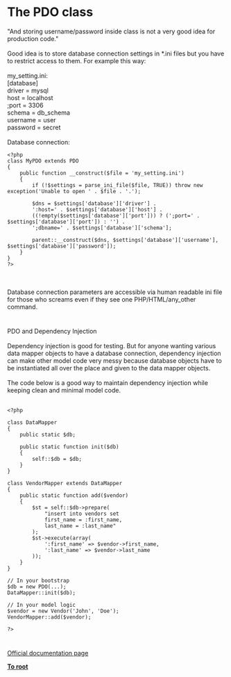 # The PDO class



"And storing username/password inside class is not a very good idea for production code."<br><br>Good idea is to store database connection settings in *.ini files but you have to restrict access to them. For example this way:<br><br>my_setting.ini:<br>[database]<br>driver = mysql<br>host = localhost<br>;port = 3306<br>schema = db_schema<br>username = user<br>password = secret<br><br>Database connection:<br>

```
<?php
class MyPDO extends PDO
{
    public function __construct($file = 'my_setting.ini')
    {
        if (!$settings = parse_ini_file($file, TRUE)) throw new exception('Unable to open ' . $file . '.');
        
        $dns = $settings['database']['driver'] .
        ':host=' . $settings['database']['host'] .
        ((!empty($settings['database']['port'])) ? (';port=' . $settings['database']['port']) : '') .
        ';dbname=' . $settings['database']['schema'];
        
        parent::__construct($dns, $settings['database']['username'], $settings['database']['password']);
    }
}
?>
```
<br><br>Database connection parameters are accessible via human readable ini file for those who screams even if they see one PHP/HTML/any_other command.  

#

PDO and Dependency Injection<br><br>Dependency injection is good for testing.  But for anyone wanting various data mapper objects to have a database connection, dependency injection can make other model code very messy because database objects have to be instantiated all over the place and given to the data mapper objects.<br><br>The code below is a good way to maintain dependency injection while keeping clean and minimal model code.<br><br>

```
<?php

class DataMapper
{
    public static $db;
    
    public static function init($db)
    {
        self::$db = $db;
    }
}

class VendorMapper extends DataMapper
{
    public static function add($vendor)
    {
        $st = self::$db->prepare(
            "insert into vendors set
            first_name = :first_name,
            last_name = :last_name"
        );
        $st->execute(array(
            ':first_name' => $vendor->first_name,
            ':last_name' => $vendor->last_name
        ));
    }
}

// In your bootstrap
$db = new PDO(...);
DataMapper::init($db);

// In your model logic
$vendor = new Vendor('John', 'Doe');
VendorMapper::add($vendor);

?>
```
  

#

[Official documentation page](https://www.php.net/manual/en/class.pdo.php)

**[To root](/README.md)**